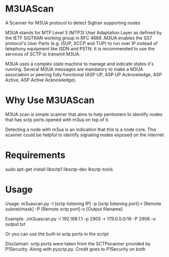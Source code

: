 # M3UAScan

A Scanner for M3UA protocol to detect Sigtran supporting nodes

M3UA stands for MTP Level 3 (MTP3) User Adaptation Layer as defined by the IETF SIGTRAN working group in RFC 4666 .M3UA enables the SS7 protocol's User Parts (e.g. ISUP, SCCP and TUP) to run over IP instead of telephony equipment like ISDN and PSTN. It is recommended to use the services of SCTP to transmit M3UA.

M3UA uses a complex state machine to manage and indicate states it's running. Several M3UA messages are mandatory to make a M3UA association or peering fully functional (ASP UP, ASP UP Acknowledge, ASP Active, ASP Active Acknowledge).

# Why Use M3UAScan
M3UA scan is simple scanner that aims to help pentesters to identify nodes that has sctp ports opened with m3ua on top of it.

Detecting a node with m3ua is an indication that this is a node core. This scanner could be helpful to identify signaling nodes exposed on the internet

# Requirements

sudo apt-get install libsctp1 libsctp-dev lksctp-tools

# Usage

Usage: m3uascan.py -l [sctp listening IP] -p [sctp listening port]-r [Remote subnet/mask] -P [Remote sctp port]-o [Output filename] 


Example: ./m3uascan.py -l 192.168.1.1 -p 2905 -r 179.0.0.0/16 -P 2906 -o output.txt

Or you can use the built-in sctp ports in the script

Disclaimair: sctp ports were taken from the SCTPscanner provided by P1Security. Along with pysctp.py. Credit goes to P1Security on both 

